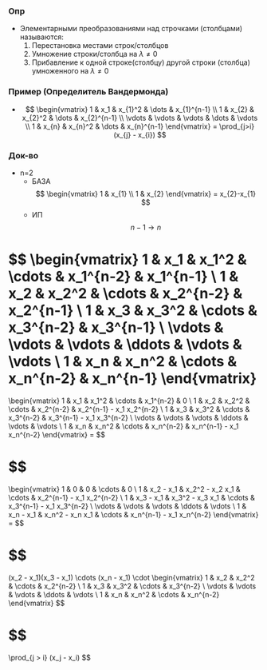 ### Опр
- Элементарными преобразованиями над строчками (столбцами) называются:
	1. Перестановка местами строк/столбцов
	2. Умножение строки/столбца на $\lambda\neq0$ 
	3. Прибавление к одной строке(столбцу) другой строки (столбца) умноженного на $\lambda \neq 0$ 
### Пример (Определитель Вандермонда)
- $$
\begin{vmatrix}
1 & x_1 & x_{1}^2 & \dots & x_{1}^{n-1} \\
1 & x_{2} & x_{2}^2 & \dots & x_{2}^{n-1} \\
\vdots & \vdots & \vdots & \dots & \vdots \\
1 & x_{n} & x_{n}^2 & \dots &  x_{n}^{n-1}
\end{vmatrix}
= \prod_{j>i}(x_{j} - x_{i})
$$


### Док-во
- n=2
	- БАЗА$$
\begin{vmatrix}
1 & x_{1}  \\
1 & x_{2} 
\end{vmatrix} = x_{2}-x_{1}
$$
	- ИП$$n-1\to n$$
	

$$
\begin{vmatrix}
1 & x_1 & x_1^2 & \cdots & x_1^{n-2} & x_1^{n-1} \\
1 & x_2 & x_2^2 & \cdots & x_2^{n-2} & x_2^{n-1} \\
1 & x_3 & x_3^2 & \cdots & x_3^{n-2} & x_3^{n-1} \\
\vdots & \vdots & \vdots & \ddots & \vdots & \vdots \\
1 & x_n & x_n^2 & \cdots & x_n^{n-2} & x_n^{n-1}
\end{vmatrix}
=
\begin{vmatrix}
1 & x_1 & x_1^2 & \cdots & x_1^{n-2} & 0 \\
1 & x_2 & x_2^2 & \cdots & x_2^{n-2} & x_2^{n-1} - x_1 x_2^{n-2} \\
1 & x_3 & x_3^2 & \cdots & x_3^{n-2} & x_3^{n-1} - x_1 x_3^{n-2} \\
\vdots & \vdots & \vdots & \ddots & \vdots & \vdots \\
1 & x_n & x_n^2 & \cdots & x_n^{n-2} & x_n^{n-1} - x_1 x_n^{n-2}
\end{vmatrix} =
$$


$$
=
\begin{vmatrix}
1 & 0 & 0 & \cdots & 0 \\
1 & x_2 - x_1 & x_2^2 - x_2 x_1 & \cdots & x_2^{n-1} - x_1 x_2^{n-2} \\
1 & x_3 - x_1 & x_3^2 - x_3 x_1 & \cdots & x_3^{n-1} - x_1 x_3^{n-2} \\
\vdots & \vdots & \vdots & \ddots & \vdots \\
1 & x_n - x_1 & x_n^2 - x_n x_1 & \cdots & x_n^{n-1} - x_1 x_n^{n-2}
\end{vmatrix} =
$$

$$
=
(x_2 - x_1)(x_3 - x_1) \cdots (x_n - x_1) \cdot
\begin{vmatrix}
1 & x_2 & x_2^2 & \cdots & x_2^{n-2} \\
1 & x_3 & x_3^2 & \cdots & x_3^{n-2} \\
\vdots & \vdots & \vdots & \ddots & \vdots \\
1 & x_n & x_n^2 & \cdots & x_n^{n-2}
\end{vmatrix}
$$

$$
=
\prod_{j > i} (x_j - x_i)
$$
